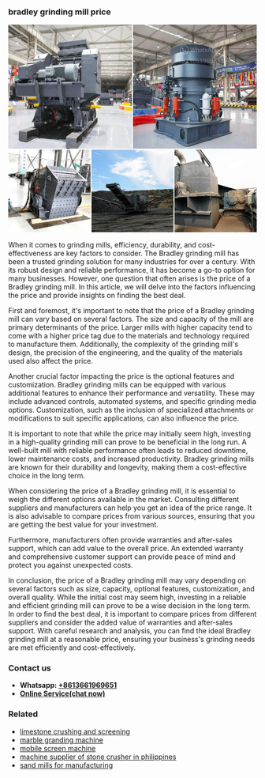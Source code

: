 <h3>bradley grinding mill price</h3><img src='1708309214.jpg' alt=''><p>When it comes to grinding mills, efficiency, durability, and cost-effectiveness are key factors to consider. The Bradley grinding mill has been a trusted grinding solution for many industries for over a century. With its robust design and reliable performance, it has become a go-to option for many businesses. However, one question that often arises is the price of a Bradley grinding mill. In this article, we will delve into the factors influencing the price and provide insights on finding the best deal.</p><p>First and foremost, it's important to note that the price of a Bradley grinding mill can vary based on several factors. The size and capacity of the mill are primary determinants of the price. Larger mills with higher capacity tend to come with a higher price tag due to the materials and technology required to manufacture them. Additionally, the complexity of the grinding mill's design, the precision of the engineering, and the quality of the materials used also affect the price.</p><p>Another crucial factor impacting the price is the optional features and customization. Bradley grinding mills can be equipped with various additional features to enhance their performance and versatility. These may include advanced controls, automated systems, and specific grinding media options. Customization, such as the inclusion of specialized attachments or modifications to suit specific applications, can also influence the price.</p><p>It is important to note that while the price may initially seem high, investing in a high-quality grinding mill can prove to be beneficial in the long run. A well-built mill with reliable performance often leads to reduced downtime, lower maintenance costs, and increased productivity. Bradley grinding mills are known for their durability and longevity, making them a cost-effective choice in the long term.</p><p>When considering the price of a Bradley grinding mill, it is essential to weigh the different options available in the market. Consulting different suppliers and manufacturers can help you get an idea of the price range. It is also advisable to compare prices from various sources, ensuring that you are getting the best value for your investment.</p><p>Furthermore, manufacturers often provide warranties and after-sales support, which can add value to the overall price. An extended warranty and comprehensive customer support can provide peace of mind and protect you against unexpected costs.</p><p>In conclusion, the price of a Bradley grinding mill may vary depending on several factors such as size, capacity, optional features, customization, and overall quality. While the initial cost may seem high, investing in a reliable and efficient grinding mill can prove to be a wise decision in the long term. In order to find the best deal, it is important to compare prices from different suppliers and consider the added value of warranties and after-sales support. With careful research and analysis, you can find the ideal Bradley grinding mill at a reasonable price, ensuring your business's grinding needs are met efficiently and cost-effectively.</p><h3>Contact us</h3><ul><li><strong>Whatsapp:&nbsp;<a href="https://wa.me/8613661969651">+8613661969651</a></strong></li><li><a href="https://swt.shibang-china.com/?git&amp;zhl&amp;bradley grinding mill price"><strong>Online Service(chat now)</strong></a></li></ul><h3>Related</h3><ul><li><a href='limestone crushing and screening.md'>limestone crushing and screening</a></li><li><a href='marble granding machine.md'>marble granding machine</a></li><li><a href='mobile screen machine.md'>mobile screen machine</a></li><li><a href='machine supplier of stone crusher in philippines.md'>machine supplier of stone crusher in philippines</a></li><li><a href='sand mills for manufacturing.md'>sand mills for manufacturing</a></li></ul>